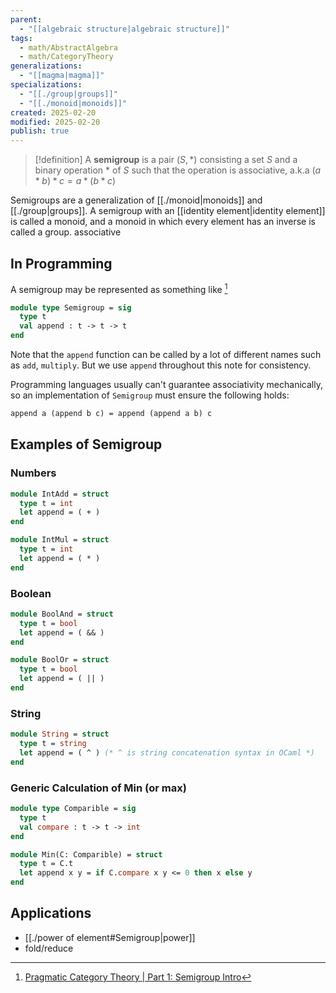 ```yaml
---
parent:
  - "[[algebraic structure|algebraic structure]]"
tags:
  - math/AbstractAlgebra
  - math/CategoryTheory
generalizations:
  - "[[magma|magma]]"
specializations:
  - "[[./group|groups]]"
  - "[[./monoid|monoids]]"
created: 2025-02-20
modified: 2025-02-20
publish: true
---
```

> [!definition]
> A **semigroup** is a pair $(S, *)$ consisting a set $S$ and a binary operation $*$ of $S$ such that the operation is associative, a.k.a $(a * b) * c = a * (b * c)$

Semigroups are a generalization of [[./monoid|monoids]] and [[./group|groups]]. A semigroup with an [[identity element|identity element]] is called a monoid, and a monoid in which every element has an inverse is called a group.
associative
## In Programming

A semigroup may be represented as something like [^1]
```ocaml
module type Semigroup = sig
  type t
  val append : t -> t -> t
end
```
Note that the `append` function can be called by a lot of different names such as `add`, `multiply`. But we use `append` throughout this note for consistency.

Programming languages usually can't guarantee associativity mechanically, so an implementation of `Semigroup` must ensure the following holds:
```ocaml
append a (append b c) = append (append a b) c
```

## Examples of Semigroup
### Numbers
```ocaml
module IntAdd = struct
  type t = int
  let append = ( + )
end

module IntMul = struct
  type t = int
  let append = ( * )
end
```
### Boolean
```ocaml
module BoolAnd = struct
  type t = bool
  let append = ( && )
end

module BoolOr = struct
  type t = bool
  let append = ( || )
end
```
### String
```ocaml
module String = struct
  type t = string
  let append = ( ^ ) (* ^ is string concatenation syntax in OCaml *)
end
```

### Generic Calculation of Min (or max)
```ocaml
module type Comparible = sig
  type t
  val compare : t -> t -> int
end

module Min(C: Comparible) = struct
  type t = C.t
  let append x y = if C.compare x y <= 0 then x else y
end
```

## Applications
- [[./power of element#Semigroup|power]]
- fold/reduce

[^1]: [Pragmatic Category Theory | Part 1: Semigroup Intro](https://chshersh.com/blog/2024-07-30-pragmatic-category-theory-part-01.html)